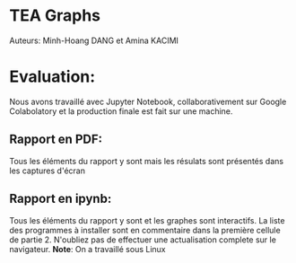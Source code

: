 # TEA Graphs
Auteurs: Minh-Hoang DANG et Amina KACIMI

# Evaluation:
Nous avons travaillé avec Jupyter Notebook, collaborativement sur Google Colabolatory et la production finale est fait sur une machine.

## Rapport en PDF:
Tous les éléments du rapport y sont mais les résulats sont présentés dans les captures d'écran

## Rapport en ipynb:
Tous les éléments du rapport y sont et les graphes sont interactifs. La liste des programmes à installer sont en commentaire dans la première cellule de partie 2. N'oubliez pas de effectuer une actualisation complete sur le navigateur.
**Note**: On a travaillé sous Linux